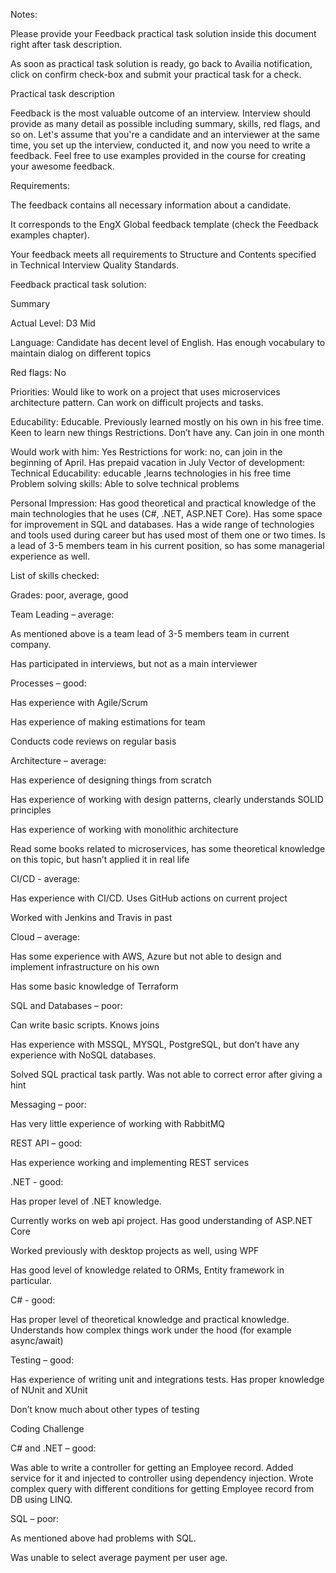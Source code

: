 Notes: 
 

Please provide your Feedback practical task solution inside this document right after task description. 

As soon as practical task solution is ready, go back to Availia notification, click on confirm check-box and submit your practical task for a check.  

 

Practical task description  

 

Feedback is the most valuable outcome of an interview. Interview should provide as many detail as possible including summary, skills, red flags, and so on. Let's assume that you're a candidate and an interviewer at the same time, you set up the interview, conducted it, and now you need to write a feedback. Feel free to use examples provided in the course for creating your awesome feedback.  
 

Requirements:  

The feedback contains all necessary information about a candidate.  

It corresponds to the EngX Global feedback template (check the Feedback examples chapter).  

Your feedback meets all requirements to Structure and Contents specified in Technical Interview Quality Standards.  

 
 

Feedback practical task solution: 

Summary 

 

Actual Level: D3 Mid 

Language: Candidate has decent level of English. Has enough vocabulary to maintain dialog on different topics 

Red flags: No 

Priorities: Would like to work on a project that uses microservices architecture pattern. Can work on difficult projects and tasks.  

Educability: Educable. Previously learned mostly on his own in his free time. Keen to learn new things 
Restrictions. Don’t have any. Can join in one month 

Would work with him: Yes 
Restrictions for work: no, can join in the beginning of April. Has prepaid vacation in July
Vector of development: Technical 
Educability: educable ,learns technologies in his free time
Problem solving skills: Able to solve technical problems 

Personal Impression: Has good theoretical and practical knowledge of the main technologies that he uses (C#, .NET, ASP.NET Core). Has some space for improvement in SQL and databases. Has a wide range of technologies and tools used during career but has used most of them one or two times. Is a lead of 3-5 members team in his current position, so has some managerial experience as well. 

 

List of skills checked:  

Grades: poor, average, good 

 

Team Leading – average: 

As mentioned above is a team lead of 3-5 members team in current company.  

Has participated in interviews, but not as a main interviewer 

 

Processes – good: 

Has experience with Agile/Scrum 

Has experience of making estimations for team 

Conducts code reviews on regular basis 

 

Architecture – average: 

Has experience of designing things from scratch 

Has experience of working with design patterns, clearly understands SOLID principles 

Has experience of working with monolithic architecture 

Read some books related to microservices, has some theoretical knowledge on this topic, but hasn’t applied it in real life 

 

CI/CD - average: 

Has experience with CI/CD. Uses GitHub actions on current project 

Worked with Jenkins and Travis in past 

 

Cloud – average: 

Has some experience with AWS, Azure but not able to design and implement infrastructure on his own 

Has some basic knowledge of Terraform 

 

SQL and Databases – poor: 

Can write basic scripts. Knows joins 

Has experience with MSSQL, MYSQL, PostgreSQL, but don’t have any experience with NoSQL databases. 

Solved SQL practical task partly. Was not able to correct error after giving a hint 

 

Messaging – poor: 

Has very little experience of working with RabbitMQ 

 

REST API – good: 

Has experience working and implementing REST services 

 

.NET - good: 

Has proper level of .NET knowledge.  

Currently works on web api project. Has good understanding of ASP.NET Core 

Worked previously with desktop projects as well, using WPF 

Has good level of knowledge related to ORMs, Entity framework in particular. 

 

C# - good: 

Has proper level of theoretical knowledge and practical knowledge. Understands how complex things work under the hood (for example async/await) 

 

Testing – good: 

Has experience of writing unit and integrations tests. Has proper knowledge of NUnit and XUnit 

Don’t know much about other types of testing 

 

Coding Challenge 

 

C# and .NET – good: 

Was able to write a controller for getting an Employee record. Added service for it and injected to controller using dependency injection. Wrote complex query with different conditions for getting Employee record from DB using LINQ. 

 

SQL – poor:  

As mentioned above had problems with SQL. 

Was unable to select average payment per user age. 

 

 